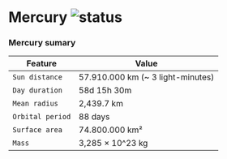 # Mercury ![status](https://img.shields.io/readthedocs/pip.svg)
### Mercury sumary ###

| Feature | Value |
| --- | --- |
| `Sun distance` | 57.910.000 km (~ 3 light-minutes)|
| `Day duration` | 58d 15h 30m |
| `Mean radius` | 2,439.7 km |
| `Orbital period` | 88 days |
| `Surface area` | 74.800.000 km² |
| `Mass` | 3,285 × 10^23 kg |
